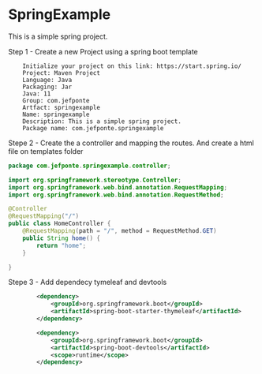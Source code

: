 # SpringExample
This is a simple spring project.


Step 1 - Create a new Project using a spring boot template

        Initialize your project on this link: https://start.spring.io/
        Project: Maven Project
        Language: Java
        Packaging: Jar
        Java: 11
        Group: com.jefponte
        Artfact: springexample
        Name: springexample
        Description: This is a simple spring project.
        Package name: com.jefponte.springexample

Stepe 2 - Create the a controller and mapping the routes. And create a html file on templates folder

```java
package com.jefponte.springexample.controller;

import org.springframework.stereotype.Controller;
import org.springframework.web.bind.annotation.RequestMapping;
import org.springframework.web.bind.annotation.RequestMethod;

@Controller
@RequestMapping("/")
public class HomeController {
    @RequestMapping(path = "/", method = RequestMethod.GET)
    public String home() {
        return "home";
    }

}

```
Stepe 3 - Add dependecy tymeleaf and devtools
```xml
		<dependency>
			<groupId>org.springframework.boot</groupId>
			<artifactId>spring-boot-starter-thymeleaf</artifactId>
		</dependency>

        <dependency>
			<groupId>org.springframework.boot</groupId>
			<artifactId>spring-boot-devtools</artifactId>
			<scope>runtime</scope>
		</dependency>
```

